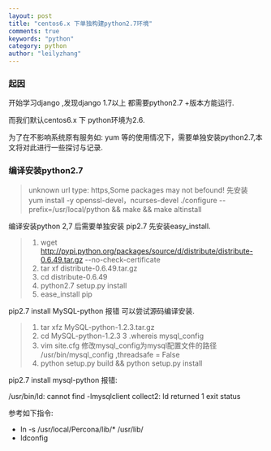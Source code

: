 ```yaml
---
layout: post
title: "centos6.x 下单独构建python2.7环境"
comments: true
keywords: "python"
category: python
author: "leilyzhang"
---
```


### 起因
开始学习django ,发现django 1.7以上 都需要python2.7 +版本方能运行. 

而我们默认centos6.x 下 python环境为2.6.

为了在不影响系统原有服务如: yum 等的使用情况下，需要单独安装python2.7,本文将对此进行一些探讨与记录.


### 编译安装python2.7

> unknown url type: https,Some packages may not befound! 先安装 yum install -y openssl-devel，ncurses-devel
> ./configure --prefix=/usr/local/python && make && make altinstall 

编译安装python 2,7 后需要单独安装 pip2.7 先安装easy_install.

> 1. wget http://pypi.python.org/packages/source/d/distribute/distribute-0.6.49.tar.gz --no-check-certificate
> 2. tar xf distribute-0.6.49.tar.gz
> 3. cd distribute-0.6.49
> 4. python2.7 setup.py install
> 5. ease_install pip

pip2.7 install MySQL-python 报错 可以尝试源码编译安装.

> 1. tar xfz MySQL-python-1.2.3.tar.gz
> 2. cd MySQL-python-1.2.3
> 3 .whereis  mysql_config 
> 4. vim site.cfg
     修改mysql_config为mysql配置文件的路径 /usr/bin/mysql_config ,threadsafe = False
> 5. python setup.py build && python setup.py install
 
pip2.7 install mysql-python 报错:

/usr/bin/ld: cannot find -lmysqlclient collect2: ld returned 1 exit status

参考如下指令:

- ln -s /usr/local/Percona/lib/* /usr/lib/
- ldconfig

